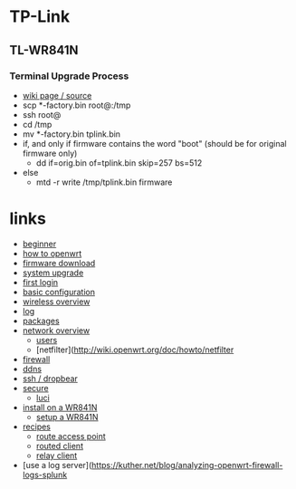 # TP-Link

## TL-WR841N

### Terminal Upgrade Process

* [wiki page / source](http://wiki.openwrt.org/toh/tp-link/tl-wr741nd)
* scp *-factory.bin root@<ip of your router>:/tmp
* ssh root@<ip of your router>
* cd /tmp
* mv *-factory.bin tplink.bin
* if, and only if firmware contains the word "boot" (should be for original firmware only)
    * dd if=orig.bin of=tplink.bin skip=257 bs=512
* else
    * mtd -r write /tmp/tplink.bin firmware

# links

* [beginner](http://wiki.openwrt.nanl.de/doc/howto/user.beginner)
* [how to openwrt](http://wireless.subsignal.org/index.php?title=Howto_OpenWRT)
* [firmware download](http://wiki.openwrt.org/doc/howto/obtain.firmware.download)
* [system upgrade](http://wiki.openwrt.org/doc/howto/generic.sysupgrade)
* [first login](http://wiki.openwrt.nanl.de/doc/howto/firstlogin)
* [basic configuration](http://wiki.openwrt.nanl.de/doc/howto/basic.config)
* [wireless overview](http://wiki.openwrt.nanl.de/doc/howto/wireless.overview)
* [log](http://wiki.openwrt.org/doc/howto/log.essentials)
* [packages](https://github.com/openwrt/packages)
* [network overview](http://wiki.openwrt.org/doc/uci/network)
    * [users](http://wiki.openwrt.org/doc/uci/users)
    * [netfilter](http://wiki.openwrt.org/doc/howto/netfilter
* [firewall](http://wiki.openwrt.org/doc/uci/firewall)
* [ddns](http://wiki.openwrt.org/doc/howto/ddns.client)
* [ssh / dropbear](http://wiki.openwrt.org/doc/uci/dropbear)
* [secure](http://wiki.openwrt.org/doc/howto/secure.access)
    * [luci](http://wiki.openwrt.org/doc/howto/luci.secure)
* [install on a WR841N](http://coderazzi.net/howto/openwrt/tl841n/install.htm)
    * [setup a WR841N](http://wiki.openwrt.org/toh/tp-link/tl-wr841nd)
* [recipes](http://wiki.openwrt.nanl.de/doc/recipes/start)
    * [route access point](http://wiki.openwrt.nanl.de/doc/recipes/routedap)
    * [routed client](http://wiki.openwrt.nanl.de/doc/recipes/routedclient)
    * [relay client](http://wiki.openwrt.nanl.de/doc/recipes/relayclient)
* [use a log server](https://kuther.net/blog/analyzing-openwrt-firewall-logs-splunk
